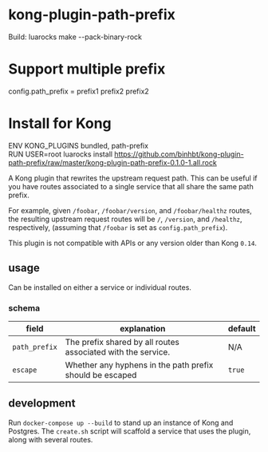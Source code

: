 # kong-plugin-path-prefix
Build: luarocks make --pack-binary-rock  
# Support multiple prefix  
config.path_prefix = prefix1 prefix2 prefix2  

# Install for Kong  
ENV KONG_PLUGINS bundled, path-prefix  
RUN USER=root luarocks install https://github.com/binhbt/kong-plugin-path-prefix/raw/master/kong-plugin-path-prefix-0.1.0-1.all.rock  
 
A Kong plugin that rewrites the upstream request path. This can be useful if you have routes associated to a single service that all share the same path prefix.

For example, given `/foobar`, `/foobar/version`, and `/foobar/healthz` routes, the resulting upstream request routes will be `/`, `/version`, and `/healthz`, respectively, (assuming that `/foobar` is set as `config.path_prefix`).

This plugin is not compatible with APIs or any version older than Kong `0.14`.

## usage

Can be installed on either a service or individual routes.

### schema
| field          | explanation                                                          | default |
|----------------|----------------------------------------------------------------------|---------|
| `path_prefix`  | The prefix shared by all routes associated with the service.         | N/A     |
| `escape`       | Whether any hyphens in the path prefix should be escaped             | `true`  |

## development

Run `docker-compose up --build` to stand up an instance of Kong and Postgres. 
The `create.sh` script will scaffold a service that uses the plugin, along with several routes.

